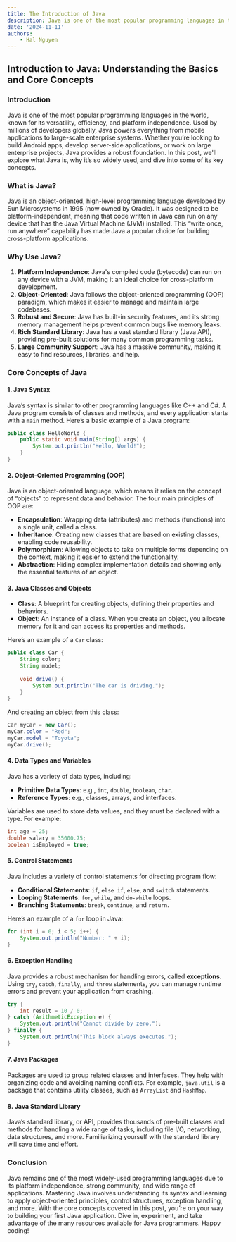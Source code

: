 ```yaml
---
title: The Introduction of Java
description: Java is one of the most popular programming languages in the world, known for its versatility, efficiency, and platform independence. Used by millions of developers globally, Java powers everything from mobile applications to large-scale enterprise systems.
date: '2024-11-11'
authors:
    - Hal Nguyen
---
```


## **Introduction to Java: Understanding the Basics and Core Concepts**

### **Introduction**

Java is one of the most popular programming languages in the world, known for its versatility, efficiency, and platform independence. Used by millions of developers globally, Java powers everything from mobile applications to large-scale enterprise systems. Whether you’re looking to build Android apps, develop server-side applications, or work on large enterprise projects, Java provides a robust foundation. In this post, we'll explore what Java is, why it’s so widely used, and dive into some of its key concepts.

### **What is Java?**

Java is an object-oriented, high-level programming language developed by Sun Microsystems in 1995 (now owned by Oracle). It was designed to be platform-independent, meaning that code written in Java can run on any device that has the Java Virtual Machine (JVM) installed. This “write once, run anywhere” capability has made Java a popular choice for building cross-platform applications.

### **Why Use Java?**

1. **Platform Independence**: Java's compiled code (bytecode) can run on any device with a JVM, making it an ideal choice for cross-platform development.
2. **Object-Oriented**: Java follows the object-oriented programming (OOP) paradigm, which makes it easier to manage and maintain large codebases.
3. **Robust and Secure**: Java has built-in security features, and its strong memory management helps prevent common bugs like memory leaks.
4. **Rich Standard Library**: Java has a vast standard library (Java API), providing pre-built solutions for many common programming tasks.
5. **Large Community Support**: Java has a massive community, making it easy to find resources, libraries, and help.

### **Core Concepts of Java**

#### **1. Java Syntax**

Java’s syntax is similar to other programming languages like C++ and C#. A Java program consists of classes and methods, and every application starts with a `main` method. Here’s a basic example of a Java program:

```java
public class HelloWorld {
    public static void main(String[] args) {
        System.out.println("Hello, World!");
    }
}
```

#### **2. Object-Oriented Programming (OOP)**

Java is an object-oriented language, which means it relies on the concept of “objects” to represent data and behavior. The four main principles of OOP are:

- **Encapsulation**: Wrapping data (attributes) and methods (functions) into a single unit, called a class.
- **Inheritance**: Creating new classes that are based on existing classes, enabling code reusability.
- **Polymorphism**: Allowing objects to take on multiple forms depending on the context, making it easier to extend the functionality.
- **Abstraction**: Hiding complex implementation details and showing only the essential features of an object.

#### **3. Java Classes and Objects**

- **Class**: A blueprint for creating objects, defining their properties and behaviors.
- **Object**: An instance of a class. When you create an object, you allocate memory for it and can access its properties and methods.

Here’s an example of a `Car` class:

```java
public class Car {
    String color;
    String model;
    
    void drive() {
        System.out.println("The car is driving.");
    }
}
```

And creating an object from this class:

```java
Car myCar = new Car();
myCar.color = "Red";
myCar.model = "Toyota";
myCar.drive();
```

#### **4. Data Types and Variables**

Java has a variety of data types, including:

- **Primitive Data Types**: e.g., `int`, `double`, `boolean`, `char`.
- **Reference Types**: e.g., classes, arrays, and interfaces.

Variables are used to store data values, and they must be declared with a type. For example:

```java
int age = 25;
double salary = 35000.75;
boolean isEmployed = true;
```

#### **5. Control Statements**

Java includes a variety of control statements for directing program flow:

- **Conditional Statements**: `if`, `else if`, `else`, and `switch` statements.
- **Looping Statements**: `for`, `while`, and `do-while` loops.
- **Branching Statements**: `break`, `continue`, and `return`.

Here’s an example of a `for` loop in Java:

```java
for (int i = 0; i < 5; i++) {
    System.out.println("Number: " + i);
}
```

#### **6. Exception Handling**

Java provides a robust mechanism for handling errors, called **exceptions**. Using `try`, `catch`, `finally`, and `throw` statements, you can manage runtime errors and prevent your application from crashing.

```java
try {
    int result = 10 / 0;
} catch (ArithmeticException e) {
    System.out.println("Cannot divide by zero.");
} finally {
    System.out.println("This block always executes.");
}
```

#### **7. Java Packages**

Packages are used to group related classes and interfaces. They help with organizing code and avoiding naming conflicts. For example, `java.util` is a package that contains utility classes, such as `ArrayList` and `HashMap`.

#### **8. Java Standard Library**

Java’s standard library, or API, provides thousands of pre-built classes and methods for handling a wide range of tasks, including file I/O, networking, data structures, and more. Familiarizing yourself with the standard library will save time and effort.

### **Conclusion**

Java remains one of the most widely-used programming languages due to its platform independence, strong community, and wide range of applications. Mastering Java involves understanding its syntax and learning to apply object-oriented principles, control structures, exception handling, and more. With the core concepts covered in this post, you’re on your way to building your first Java application. Dive in, experiment, and take advantage of the many resources available for Java programmers. Happy coding!
